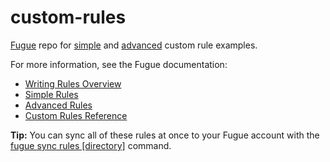 # custom-rules
[Fugue](https://riskmanager.fugue.co/) repo for [simple](./simple) and [advanced](./advanced) custom rule examples.

For more information, see the Fugue documentation:

  - [Writing Rules Overview](https://docs.fugue.co/rules.html)
  - [Simple Rules](https://docs.fugue.co/rules-simple.html)
  - [Advanced Rules](https://docs.fugue.co/rules-advanced.html)
  - [Custom Rules Reference](https://docs.fugue.co/rules-reference.html)

**Tip:** You can sync all of these rules at once to your Fugue account with the [fugue sync rules [directory]](https://docs.fugue.co/cli-sync.html) command.